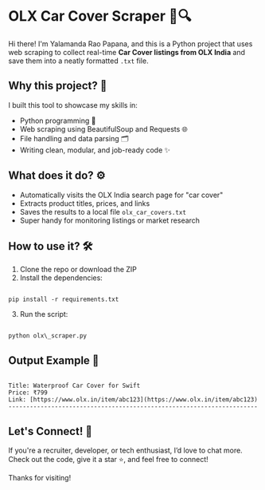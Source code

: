 
# OLX Car Cover Scraper 🚗🔍

Hi there! I'm Yalamanda Rao Papana, and this is a Python project that uses web scraping to collect real-time **Car Cover listings from OLX India** and save them into a neatly formatted `.txt` file.  

## Why this project? 🤔

I built this tool to showcase my skills in:
- Python programming 🐍  
- Web scraping using BeautifulSoup and Requests 🌐  
- File handling and data parsing 🗂️  
- Writing clean, modular, and job-ready code ✨  

## What does it do? ⚙️
- Automatically visits the OLX India search page for "car cover"  
- Extracts product titles, prices, and links  
- Saves the results to a local file `olx_car_covers.txt`  
- Super handy for monitoring listings or market research  

## How to use it? 🛠️

1. Clone the repo or download the ZIP  
2. Install the dependencies:
```

pip install -r requirements.txt

```
3. Run the script:
```

python olx\_scraper.py

```

## Output Example 📄
```

Title: Waterproof Car Cover for Swift
Price: ₹799
Link: [https://www.olx.in/item/abc123](https://www.olx.in/item/abc123)
----------------------------------------------------------------------

```

## Let's Connect! 💬

If you're a recruiter, developer, or tech enthusiast, I’d love to chat more.  
Check out the code, give it a star ⭐, and feel free to connect!

Thanks for visiting!  
```


